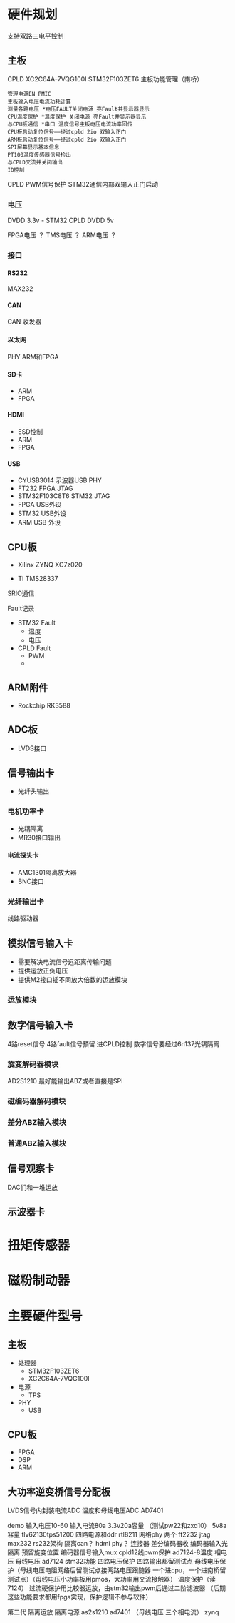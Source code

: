 # 硬件规划
支持双路三电平控制

## 主板

CPLD  XC2C64A-7VQG100I
STM32F103ZET6 主板功能管理（南桥） 
```
管理电源EN PMIC
主板输入电压电流功耗计算
测量各路电压 *电压FAULT关闭电源 亮Fault并显示器显示
CPU温度保护 *温度保护 关闭电源 亮Fault并显示器显示
与CPU板通信 *串口 温度信号主板电压电流功率回传
CPU板启动复位信号——经过cpld 2io 双输入正门
ARM板启动复位信号——经过cpld 2io 双输入正门
SPI屏幕显示基本信息
PT100温度传感器信号检出
与CPLD交流并关闭输出
ID控制
```
CPLD PWM信号保护
STM32通信内部双输入正门启动

### 电压
DVDD 3.3v - STM32 CPLD
DVDD 5v

FPGA电压 ？
TMS电压 ？
ARM电压 ？

### 接口
#### RS232
MAX232
#### CAN
CAN 收发器

#### 以太网
PHY
ARM和FPGA
#### SD卡
- ARM
- FPGA

#### HDMI
- ESD控制
- ARM
- FPGA

#### USB
- CYUSB3014 示波器USB PHY
- FT232 FPGA JTAG
- STM32F103C8T6 STM32 JTAG
- FPGA USB外设
- STM32 USB外设
- ARM USB 外设

## CPU板

- Xilinx ZYNQ XC7z020

- TI TMS28337

SRIO通信

Fault记录
- STM32 Fault
  - 温度
  - 电压
- CPLD Fault
  - PWM
  - 
## ARM附件
- Rockchip RK3588

## ADC板
- LVDS接口

## 信号输出卡
- 光纤头输出

### 电机功率卡
- 光耦隔离 
- MR30接口输出 

#### 电流探头卡
- AMC1301隔离放大器 
- BNC接口

### 光纤输出卡
线路驱动器

## 模拟信号输入卡
- 需要解决电流信号远距离传输问题
- 提供运放正负电压
- 提供M2接口插不同放大倍数的运放模块


### 运放模块

## 数字信号输入卡
4路reset信号 4路fault信号预留 进CPLD控制
数字信号要经过6n137光耦隔离
### 旋变解码器模块
AD2S1210
最好能输出ABZ或者直接是SPI
### 磁编码器解码模块
### 差分ABZ输入模块
### 普通ABZ输入模块

## 信号观察卡
DAC们和一堆运放
## 示波器卡


# 扭矩传感器
# 磁粉制动器

# 主要硬件型号

## 主板
- 处理器
  - STM32F103ZET6
  - XC2C64A-7VQG100I
- 电源
  - TPS
- PHY
  - USB 

## CPU板
- FPGA
- DSP
- ARM

## 大功率逆变桥信号分配板
LVDS信号内封装电流ADC 温度和母线电压ADC AD7401  

demo
输入电压10-60
输入电流80a
3.3v20a容量 （测试pw22和zxd10）
5v8a容量
tlv62130tps51200 四路电源和ddr
rtl8211 网络phy 两个
ft2232 jtag
max232 rs232架构
隔离can？
hdmi phy？
连接器
差分编码器收
编码器输入光隔离
预留旋变位置
编码器信号输入mux
cpld12线pwm保护
ad7124-8温度 相电压 母线电压
ad7124
stm32功能
四路电压保护 四路输出都留测试点
母线电压保护（母线电压电阻网络后留测试点接两路电压跟随器 一个进cpu，一个进南桥留测试点）（母线电压小功率板用pmos，大功率用交流接触器）
温度保护（读7124）
过流硬保护用比较器运放，由stm32输出pwm后通过二阶滤波器
（后期这些功能要求都用fpga实现，保护逻辑不参与软件）




第二代
隔离运放
隔离电源
as2s1210
ad7401 （母线电压 三个相电流）
zynq





